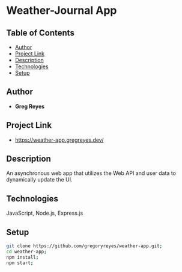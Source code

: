 # Weather-Journal App

## Table of Contents

* [Author](#author)
* [Project Link](#project-link)
* [Description](#description)
* [Technologies](#technologies)
* [Setup](#setup)

## Author

* **Greg Reyes**

## Project Link

* https://weather-app.gregreyes.dev/

## Description

An asynchronous web app that utilizes the Web API and user data to dynamically update the UI.

## Technologies

JavaScript, Node.js, Express.js

## Setup

```sh
git clone https://github.com/gregoryreyes/weather-app.git;
cd weather-app;
npm install;
npm start;
```